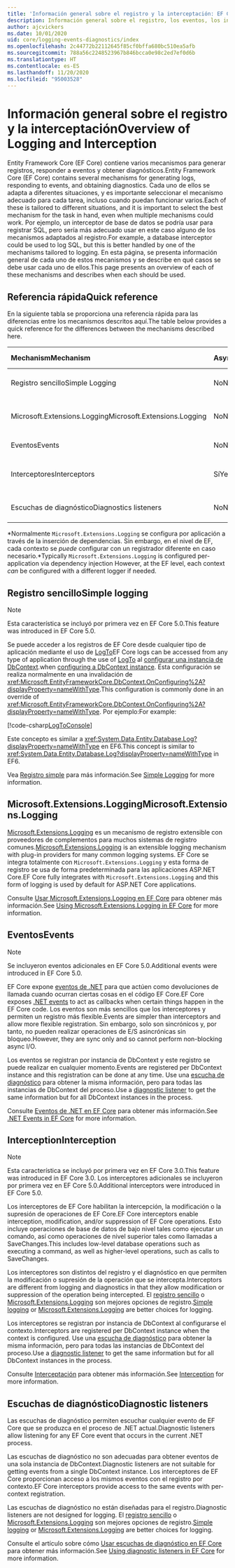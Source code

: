 ```yaml
---
title: 'Información general sobre el registro y la interceptación: EF Core'
description: Información general sobre el registro, los eventos, los interceptores y el diagnóstico de EF Core
author: ajcvickers
ms.date: 10/01/2020
uid: core/logging-events-diagnostics/index
ms.openlocfilehash: 2c44772b22112645f85cf0bffa680bc510ea5afb
ms.sourcegitcommit: 788a56c2248523967b846bcca0e98c2ed7ef0d6b
ms.translationtype: HT
ms.contentlocale: es-ES
ms.lasthandoff: 11/20/2020
ms.locfileid: "95003528"
---
```

# <a name="overview-of-logging-and-interception"></a><span data-ttu-id="4d517-103">Información general sobre el registro y la interceptación</span><span class="sxs-lookup"><span data-stu-id="4d517-103">Overview of Logging and Interception</span></span>

<span data-ttu-id="4d517-104">Entity Framework Core (EF Core) contiene varios mecanismos para generar registros, responder a eventos y obtener diagnósticos.</span><span class="sxs-lookup"><span data-stu-id="4d517-104">Entity Framework Core (EF Core) contains several mechanisms for generating logs, responding to events, and obtaining diagnostics.</span></span> <span data-ttu-id="4d517-105">Cada uno de ellos se adapta a diferentes situaciones, y es importante seleccionar el mecanismo adecuado para cada tarea, incluso cuando puedan funcionar varios.</span><span class="sxs-lookup"><span data-stu-id="4d517-105">Each of these is tailored to different situations, and it is important to select the best mechanism for the task in hand, even when multiple mechanisms could work.</span></span> <span data-ttu-id="4d517-106">Por ejemplo, un interceptor de base de datos se podría usar para registrar SQL, pero sería más adecuado usar en este caso alguno de los mecanismos adaptados al registro.</span><span class="sxs-lookup"><span data-stu-id="4d517-106">For example, a database interceptor could be used to log SQL, but this is better handled by one of the mechanisms tailored to logging.</span></span> <span data-ttu-id="4d517-107">En esta página, se presenta información general de cada uno de estos mecanismos y se describe en qué casos se debe usar cada uno de ellos.</span><span class="sxs-lookup"><span data-stu-id="4d517-107">This page presents an overview of each of these mechanisms and describes when each should be used.</span></span>

## <a name="quick-reference"></a><span data-ttu-id="4d517-108">Referencia rápida</span><span class="sxs-lookup"><span data-stu-id="4d517-108">Quick reference</span></span>

<span data-ttu-id="4d517-109">En la siguiente tabla se proporciona una referencia rápida para las diferencias entre los mecanismos descritos aquí.</span><span class="sxs-lookup"><span data-stu-id="4d517-109">The table below provides a quick reference for the differences between the mechanisms described here.</span></span>

| <span data-ttu-id="4d517-110">Mechanism</span><span class="sxs-lookup"><span data-stu-id="4d517-110">Mechanism</span></span> |  <span data-ttu-id="4d517-111">Async</span><span class="sxs-lookup"><span data-stu-id="4d517-111">Async</span></span> | <span data-ttu-id="4d517-112">Ámbito</span><span class="sxs-lookup"><span data-stu-id="4d517-112">Scope</span></span> | <span data-ttu-id="4d517-113">Registrado</span><span class="sxs-lookup"><span data-stu-id="4d517-113">Registered</span></span> | <span data-ttu-id="4d517-114">Uso previsto</span><span class="sxs-lookup"><span data-stu-id="4d517-114">Intended use</span></span>
|:----------|--------|-------|------------|-------------
| <span data-ttu-id="4d517-115">Registro sencillo</span><span class="sxs-lookup"><span data-stu-id="4d517-115">Simple Logging</span></span> | <span data-ttu-id="4d517-116">No</span><span class="sxs-lookup"><span data-stu-id="4d517-116">No</span></span> | <span data-ttu-id="4d517-117">Por contexto</span><span class="sxs-lookup"><span data-stu-id="4d517-117">Per context</span></span> | <span data-ttu-id="4d517-118">Configuración en contexto</span><span class="sxs-lookup"><span data-stu-id="4d517-118">Context configuration</span></span> | <span data-ttu-id="4d517-119">Registro del tiempo de desarrollo</span><span class="sxs-lookup"><span data-stu-id="4d517-119">Development-time logging</span></span>
| <span data-ttu-id="4d517-120">Microsoft.Extensions.Logging</span><span class="sxs-lookup"><span data-stu-id="4d517-120">Microsoft.Extensions.Logging</span></span> | <span data-ttu-id="4d517-121">No</span><span class="sxs-lookup"><span data-stu-id="4d517-121">No</span></span> | <span data-ttu-id="4d517-122">Por contexto\*</span><span class="sxs-lookup"><span data-stu-id="4d517-122">Per context\*</span></span> | <span data-ttu-id="4d517-123">D.I.</span><span class="sxs-lookup"><span data-stu-id="4d517-123">D.I.</span></span> <span data-ttu-id="4d517-124">o configuración en contexto</span><span class="sxs-lookup"><span data-stu-id="4d517-124">or context configuration</span></span> | <span data-ttu-id="4d517-125">Registro de producción</span><span class="sxs-lookup"><span data-stu-id="4d517-125">Production logging</span></span>
| <span data-ttu-id="4d517-126">Eventos</span><span class="sxs-lookup"><span data-stu-id="4d517-126">Events</span></span> | <span data-ttu-id="4d517-127">No</span><span class="sxs-lookup"><span data-stu-id="4d517-127">No</span></span> | <span data-ttu-id="4d517-128">Por contexto</span><span class="sxs-lookup"><span data-stu-id="4d517-128">Per context</span></span> | <span data-ttu-id="4d517-129">Cualquier momento</span><span class="sxs-lookup"><span data-stu-id="4d517-129">Any time</span></span> | <span data-ttu-id="4d517-130">Reacción a eventos de EF</span><span class="sxs-lookup"><span data-stu-id="4d517-130">Reacting to EF events</span></span>
| <span data-ttu-id="4d517-131">Interceptores</span><span class="sxs-lookup"><span data-stu-id="4d517-131">Interceptors</span></span> | <span data-ttu-id="4d517-132">Sí</span><span class="sxs-lookup"><span data-stu-id="4d517-132">Yes</span></span> | <span data-ttu-id="4d517-133">Por contexto</span><span class="sxs-lookup"><span data-stu-id="4d517-133">Per context</span></span> | <span data-ttu-id="4d517-134">Configuración en contexto</span><span class="sxs-lookup"><span data-stu-id="4d517-134">Context configuration</span></span> | <span data-ttu-id="4d517-135">Manipulación de operaciones EF</span><span class="sxs-lookup"><span data-stu-id="4d517-135">Manipulating EF operations</span></span>
| <span data-ttu-id="4d517-136">Escuchas de diagnóstico</span><span class="sxs-lookup"><span data-stu-id="4d517-136">Diagnostics listeners</span></span> | <span data-ttu-id="4d517-137">No</span><span class="sxs-lookup"><span data-stu-id="4d517-137">No</span></span> | <span data-ttu-id="4d517-138">Proceso</span><span class="sxs-lookup"><span data-stu-id="4d517-138">Process</span></span> | <span data-ttu-id="4d517-139">Globalmente</span><span class="sxs-lookup"><span data-stu-id="4d517-139">Globally</span></span> | <span data-ttu-id="4d517-140">Diagnósticos de aplicaciones</span><span class="sxs-lookup"><span data-stu-id="4d517-140">Application diagnostics</span></span>

<span data-ttu-id="4d517-141">\*Normalmente `Microsoft.Extensions.Logging` se configura por aplicación a través de la inserción de dependencias. Sin embargo, en el nivel de EF, cada contexto se _puede_ configurar con un registrador diferente en caso necesario.</span><span class="sxs-lookup"><span data-stu-id="4d517-141">\*Typically `Microsoft.Extensions.Logging` is configured per-application via dependency injection However, at the EF level, each context _can_ be configured with a different logger if needed.</span></span>

## <a name="simple-logging"></a><span data-ttu-id="4d517-142">Registro sencillo</span><span class="sxs-lookup"><span data-stu-id="4d517-142">Simple logging</span></span>

> [!NOTE]
> <span data-ttu-id="4d517-143">Esta característica se incluyó por primera vez en EF Core 5.0.</span><span class="sxs-lookup"><span data-stu-id="4d517-143">This feature was introduced in EF Core 5.0.</span></span>

<span data-ttu-id="4d517-144">Se puede acceder a los registros de EF Core desde cualquier tipo de aplicación mediante el uso de [LogTo](https://github.com/dotnet/efcore/blob/ec3df8fd7e4ea4ebeebfa747619cef37b23ab2c6/src/EFCore/DbContextOptionsBuilder.cs#L135)</span><span class="sxs-lookup"><span data-stu-id="4d517-144">EF Core logs can be accessed from any type of application through the use of [LogTo](https://github.com/dotnet/efcore/blob/ec3df8fd7e4ea4ebeebfa747619cef37b23ab2c6/src/EFCore/DbContextOptionsBuilder.cs#L135)</span></span> <!-- Issue #2748 <xref:Microsoft.EntityFrameworkCore.DbContextOptionsBuilder.LogTo%2A> --> <span data-ttu-id="4d517-145">al [configurar una instancia de DbContext](xref:core/dbcontext-configuration/index).</span><span class="sxs-lookup"><span data-stu-id="4d517-145">when [configuring a DbContext instance](xref:core/dbcontext-configuration/index).</span></span> <span data-ttu-id="4d517-146">Esta configuración se realiza normalmente en una invalidación de <xref:Microsoft.EntityFrameworkCore.DbContext.OnConfiguring%2A?displayProperty=nameWithType>.</span><span class="sxs-lookup"><span data-stu-id="4d517-146">This configuration is commonly done in an override of <xref:Microsoft.EntityFrameworkCore.DbContext.OnConfiguring%2A?displayProperty=nameWithType>.</span></span> <span data-ttu-id="4d517-147">Por ejemplo:</span><span class="sxs-lookup"><span data-stu-id="4d517-147">For example:</span></span>

<!--
    protected override void OnConfiguring(DbContextOptionsBuilder optionsBuilder)
        => optionsBuilder.LogTo(Console.WriteLine);
-->
[!code-csharp[LogToConsole](../../../samples/core/Miscellaneous/Logging/SimpleLogging/Program.cs?name=LogToConsole)]

<span data-ttu-id="4d517-148">Este concepto es similar a <xref:System.Data.Entity.Database.Log?displayProperty=nameWithType> en EF6.</span><span class="sxs-lookup"><span data-stu-id="4d517-148">This concept is similar to <xref:System.Data.Entity.Database.Log?displayProperty=nameWithType> in EF6.</span></span>

<span data-ttu-id="4d517-149">Vea [Registro simple](xref:core/logging-events-diagnostics/simple-logging) para más información.</span><span class="sxs-lookup"><span data-stu-id="4d517-149">See [Simple Logging](xref:core/logging-events-diagnostics/simple-logging) for more information.</span></span>

## <a name="microsoftextensionslogging"></a><span data-ttu-id="4d517-150">Microsoft.Extensions.Logging</span><span class="sxs-lookup"><span data-stu-id="4d517-150">Microsoft.Extensions.Logging</span></span>

<span data-ttu-id="4d517-151">[Microsoft.Extensions.Logging](/dotnet/core/extensions/logging) es un mecanismo de registro extensible con proveedores de complementos para muchos sistemas de registro comunes.</span><span class="sxs-lookup"><span data-stu-id="4d517-151">[Microsoft.Extensions.Logging](/dotnet/core/extensions/logging) is an extensible logging mechanism with plug-in providers for many common logging systems.</span></span> <span data-ttu-id="4d517-152">EF Core se integra totalmente con `Microsoft.Extensions.Logging` y esta forma de registro se usa de forma predeterminada para las aplicaciones ASP.NET Core.</span><span class="sxs-lookup"><span data-stu-id="4d517-152">EF Core fully integrates with `Microsoft.Extensions.Logging` and this form of logging is used by default for ASP.NET Core applications.</span></span>

<span data-ttu-id="4d517-153">Consulte [Usar Microsoft.Extensions.Logging en EF Core](xref:core/logging-events-diagnostics/extensions-logging) para obtener más información.</span><span class="sxs-lookup"><span data-stu-id="4d517-153">See [Using Microsoft.Extensions.Logging in EF Core](xref:core/logging-events-diagnostics/extensions-logging) for more information.</span></span>

## <a name="events"></a><span data-ttu-id="4d517-154">Eventos</span><span class="sxs-lookup"><span data-stu-id="4d517-154">Events</span></span>

> [!NOTE]
> <span data-ttu-id="4d517-155">Se incluyeron eventos adicionales en EF Core 5.0.</span><span class="sxs-lookup"><span data-stu-id="4d517-155">Additional events were introduced in EF Core 5.0.</span></span>

<span data-ttu-id="4d517-156">EF Core expone [eventos de .NET](/dotnet/standard/events/) para que actúen como devoluciones de llamada cuando ocurran ciertas cosas en el código EF Core.</span><span class="sxs-lookup"><span data-stu-id="4d517-156">EF Core exposes [.NET events](/dotnet/standard/events/) to act as callbacks when certain things happen in the EF Core code.</span></span> <span data-ttu-id="4d517-157">Los eventos son más sencillos que los interceptores y permiten un registro más flexible.</span><span class="sxs-lookup"><span data-stu-id="4d517-157">Events are simpler than interceptors and allow more flexible registration.</span></span> <span data-ttu-id="4d517-158">Sin embargo, solo son sincrónicos y, por tanto, no pueden realizar operaciones de E/S asincrónicas sin bloqueo.</span><span class="sxs-lookup"><span data-stu-id="4d517-158">However, they are sync only and so cannot perform non-blocking async I/O.</span></span>

<span data-ttu-id="4d517-159">Los eventos se registran por instancia de DbContext y este registro se puede realizar en cualquier momento.</span><span class="sxs-lookup"><span data-stu-id="4d517-159">Events are registered per DbContext instance and this registration can be done at any time.</span></span> <span data-ttu-id="4d517-160">Use una [escucha de diagnóstico](xref:core/logging-events-diagnostics/diagnostic-listeners) para obtener la misma información, pero para todas las instancias de DbContext del proceso.</span><span class="sxs-lookup"><span data-stu-id="4d517-160">Use a [diagnostic listener](xref:core/logging-events-diagnostics/diagnostic-listeners) to get the same information but for all DbContext instances in the process.</span></span>

<span data-ttu-id="4d517-161">Consulte [Eventos de .NET en EF Core](xref:core/logging-events-diagnostics/events) para obtener más información.</span><span class="sxs-lookup"><span data-stu-id="4d517-161">See [.NET Events in EF Core](xref:core/logging-events-diagnostics/events) for more information.</span></span>

## <a name="interception"></a><span data-ttu-id="4d517-162">Interception</span><span class="sxs-lookup"><span data-stu-id="4d517-162">Interception</span></span>

> [!NOTE]
> <span data-ttu-id="4d517-163">Esta característica se incluyó por primera vez en EF Core 3.0.</span><span class="sxs-lookup"><span data-stu-id="4d517-163">This feature was introduced in EF Core 3.0.</span></span> <span data-ttu-id="4d517-164">Los interceptores adicionales se incluyeron por primera vez en EF Core 5.0.</span><span class="sxs-lookup"><span data-stu-id="4d517-164">Additional interceptors were introduced in EF Core 5.0.</span></span>

<span data-ttu-id="4d517-165">Los interceptores de EF Core habilitan la intercepción, la modificación o la supresión de operaciones de EF Core.</span><span class="sxs-lookup"><span data-stu-id="4d517-165">EF Core interceptors enable interception, modification, and/or suppression of EF Core operations.</span></span> <span data-ttu-id="4d517-166">Esto incluye operaciones de base de datos de bajo nivel tales como ejecutar un comando, así como operaciones de nivel superior tales como llamadas a SaveChanges.</span><span class="sxs-lookup"><span data-stu-id="4d517-166">This includes low-level database operations such as executing a command, as well as higher-level operations, such as calls to SaveChanges.</span></span>

<span data-ttu-id="4d517-167">Los interceptores son distintos del registro y el diagnóstico en que permiten la modificación o supresión de la operación que se intercepta.</span><span class="sxs-lookup"><span data-stu-id="4d517-167">Interceptors are different from logging and diagnostics in that they allow modification or suppression of the operation being intercepted.</span></span> <span data-ttu-id="4d517-168">El [registro sencillo](xref:core/logging-events-diagnostics/simple-logging) o [Microsoft.Extensions.Logging](xref:core/logging-events-diagnostics/extensions-logging) son mejores opciones de registro.</span><span class="sxs-lookup"><span data-stu-id="4d517-168">[Simple logging](xref:core/logging-events-diagnostics/simple-logging) or [Microsoft.Extensions.Logging](xref:core/logging-events-diagnostics/extensions-logging) are better choices for logging.</span></span>

<span data-ttu-id="4d517-169">Los interceptores se registran por instancia de DbContext al configurarse el contexto.</span><span class="sxs-lookup"><span data-stu-id="4d517-169">Interceptors are registered per DbContext instance when the context is configured.</span></span> <span data-ttu-id="4d517-170">Use una [escucha de diagnóstico](xref:core/logging-events-diagnostics/diagnostic-listeners) para obtener la misma información, pero para todas las instancias de DbContext del proceso.</span><span class="sxs-lookup"><span data-stu-id="4d517-170">Use a [diagnostic listener](xref:core/logging-events-diagnostics/diagnostic-listeners) to get the same information but for all DbContext instances in the process.</span></span>

<span data-ttu-id="4d517-171">Consulte [Interceptación](xref:core/logging-events-diagnostics/interceptors) para obtener más información.</span><span class="sxs-lookup"><span data-stu-id="4d517-171">See [Interception](xref:core/logging-events-diagnostics/interceptors) for more information.</span></span>

## <a name="diagnostic-listeners"></a><span data-ttu-id="4d517-172">Escuchas de diagnóstico</span><span class="sxs-lookup"><span data-stu-id="4d517-172">Diagnostic listeners</span></span>

<span data-ttu-id="4d517-173">Las escuchas de diagnóstico permiten escuchar cualquier evento de EF Core que se produzca en el proceso de .NET actual.</span><span class="sxs-lookup"><span data-stu-id="4d517-173">Diagnostic listeners allow listening for any EF Core event that occurs in the current .NET process.</span></span>

<span data-ttu-id="4d517-174">Las escuchas de diagnóstico no son adecuadas para obtener eventos de una sola instancia de DbContext.</span><span class="sxs-lookup"><span data-stu-id="4d517-174">Diagnostic listeners are not suitable for getting events from a single DbContext instance.</span></span> <span data-ttu-id="4d517-175">Los interceptores de EF Core proporcionan acceso a los mismos eventos con el registro por contexto.</span><span class="sxs-lookup"><span data-stu-id="4d517-175">EF Core interceptors provide access to the same events with per-context registration.</span></span>

<span data-ttu-id="4d517-176">Las escuchas de diagnóstico no están diseñadas para el registro.</span><span class="sxs-lookup"><span data-stu-id="4d517-176">Diagnostic listeners are not designed for logging.</span></span> <span data-ttu-id="4d517-177">El [registro sencillo](xref:core/logging-events-diagnostics/simple-logging) o [Microsoft.Extensions.Logging](xref:core/logging-events-diagnostics/extensions-logging) son mejores opciones de registro.</span><span class="sxs-lookup"><span data-stu-id="4d517-177">[Simple logging](xref:core/logging-events-diagnostics/simple-logging) or [Microsoft.Extensions.Logging](xref:core/logging-events-diagnostics/extensions-logging) are better choices for logging.</span></span>

<span data-ttu-id="4d517-178">Consulte el artículo sobre cómo [Usar escuchas de diagnóstico en EF Core](xref:core/logging-events-diagnostics/diagnostic-listeners) para obtener más información.</span><span class="sxs-lookup"><span data-stu-id="4d517-178">See [Using diagnostic listeners in EF Core](xref:core/logging-events-diagnostics/diagnostic-listeners) for more information.</span></span>
